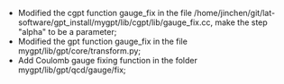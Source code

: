 - Modified the cgpt function gauge_fix in the file /home/jinchen/git/lat-software/gpt_install/mygpt/lib/cgpt/lib/gauge_fix.cc, make the step "alpha" to be a parameter;
- Modified the gpt function gauge_fix in the file mygpt/lib/gpt/core/transform.py;
- Add Coulomb gauge fixing function in the folder mygpt/lib/gpt/qcd/gauge/fix;